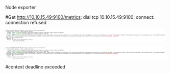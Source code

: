 Node exporter 

#Get http://10.10.15.49:9100/metrics: dial tcp 10.10.15.49:9100: connect: connection refused

![title](../.local/static/2019/3/3/1555494154856.1555494154980.png)

![title](../.local/static/2019/3/3/1555494289378.1555494289380.png)



#context deadline exceeded

